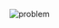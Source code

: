 ![problem](https://github.com/sathiiii/codeBase/blob/master/codeBase/moraXtreme%20Past%20Problems/moraXtreme4.0/Sad%20Meier's%20Trivilization/problem.jpg)
